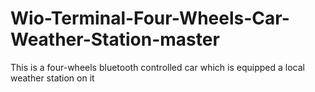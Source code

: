 # Wio-Terminal-Four-Wheels-Car-Weather-Station-master
This is a four-wheels bluetooth controlled car which is equipped a local weather station on it
